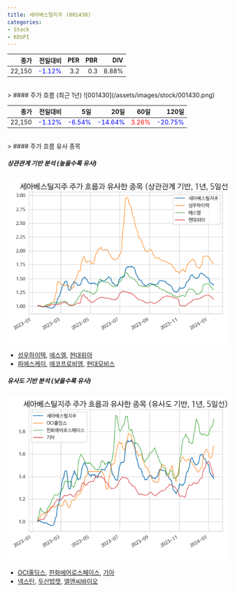 ```yaml
---
title: 세아베스틸지주 (001430)
categories:
- Stock
- KOSPI
---
```


|종가|전일대비|PER|PBR|DIV|
|---:|-------:|--:|--:|--:|
|22,150|<span style="color: blue">-1.12%</span>|3.2|0.3|8.88%|

<!-- more -->
<br>
> #### 주가 흐름 (최근 1년)
![001430](/assets/images/stock/001430.png)

|종가|전일대비|5일|20일|60일|120일|
|---:|-------:|--:|---:|---:|----:|
|22,150|<span style="color: blue">-1.12%</span>|<span style="color: blue">-6.54%</span>|<span style="color: blue">-14.64%</span>|<span style="color: red">3.26%</span>|<span style="color: blue">-20.75%</span>|

<br>
> #### 주가 흐름 유사 종목

##### 상관관계 기반 분석 (높을수록 유사)
![001430](/assets/images/stock/001430_corr.png)
- [성우하이텍](/015750/), [에스엘](/005850/), [현대위아](/011210/)
- [피에스케이](/319660/), [에코프로비엠](/247540/), [현대모비스](/012330/)

##### 유사도 기반 분석 (낮을수록 유사)	
![001430](/assets/images/stock/001430_sim.png)
- [OCI홀딩스](/010060/), [한화에어로스페이스](/012450/), [기아](/000270/)
- [넥스틴](/348210/), [두산밥캣](/241560/), [엘앤씨바이오](/290650/)
